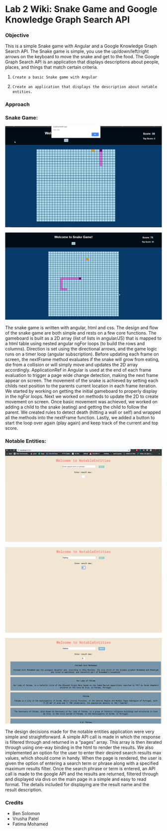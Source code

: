  # Lab 2 Wiki: Snake Game and Google Knowledge Graph Search API
 
  ### Objective
  This is a simple Snake game with Angular and a Google Knowledge Graph Search API. The Snake game is simple, you use the up/down/left/right arrows on the keyboard to move the snake and get to the food. The Google Graph Search API is an application that displays descriptions about people, places, and things that match certain criteria.
  
  1.	 Create a basic Snake game with Angular
  2.	 Create an application that displays the description about notable entities.

 


  ### Approach
  
 ### Snake Game:
 
 ![snake_game_loss](snakel.png)
 
 ![snake_game_win](snakew.png)
 
The snake game is written with angular, html and css. The design and flow of the snake game are both simple and rests on a few core functions. The gameboard is built as a 2D array (list of lists in angular/JS) that is mapped to a html table using nested angular ngFor loops (to build the rows and columns). Direction is set using the directional arrows, and the game logic runs on a timer loop (angular subscription). Before updating each frame on screen, the nextFrame method evaluates if the snake will grow from eating, die from a collision or will simply move and updates the 2D array accordingly. ApplicationRef in Angular is used at the end of each frame evaluation to trigger a page wide change detection, making the next frame appear on screen. The movement of the snake is achieved by setting each childs next position to the parents current location in each frame iteration.
We started by working on getting the initial gameboard to properly display in the ngFor loops. Next we worked on methods to update the 2D to create movement on screen. Once basic movement was achieved, we worked on adding a child to the snake (eating) and getting the child to follow the parent. We created rules to detect death (hitting a wall or self) and wrapped all the methods into the nextFrame function. Lastly, we added a button to start the loop over again (play again) and keep track of the current and top score.

### Notable Entities:

![google2](google2.png)

![google3](google3.png)

![google1](google1.png)

The design decisions made for the notable entities application were very simple and straightforward. A simple API call is made in which the response is filtered through and returned in a “pages” array. This array is then iterated through using one-way binding in the html to render the results. We also implemented an option for the user to enter their desired search results max values, which should come in handy. 
When the page is rendered, the user is given the option of entering a search term or phrase along with a specified maximum results filter. Once the search phrase or term is entered, an API call is made to the google API and the results are returned, filtered through and displayed via divs on the main page in a simple and easy to read format. The details included for displaying are the result name and the result description.

  ### Credits
  - Ben Solomon
  - Vrusha Patel
  - Fatima Mohamed
